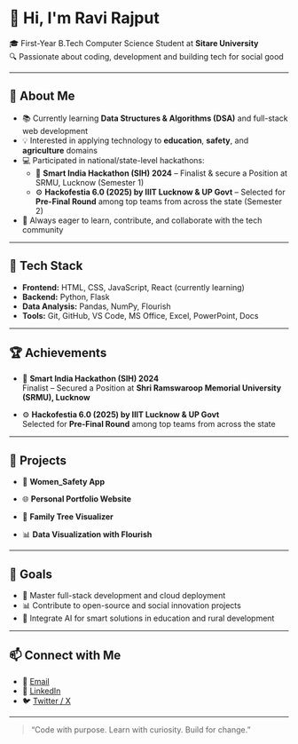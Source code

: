 # 👋 Hi, I'm Ravi Rajput

🎓 First-Year B.Tech Computer Science Student at **Sitare University**  
🔍 Passionate about coding, development and building tech for social good

---

## 🚀 About Me

- 📚 Currently learning **Data Structures & Algorithms (DSA)** and full-stack web development  
- 💡 Interested in applying technology to **education**, **safety**, and **agriculture** domains  
- 💻 Participated in national/state-level hackathons:
  - 🥉 **Smart India Hackathon (SIH) 2024** – Finalist & secure a Position at SRMU, Lucknow (Semester 1)
  - ⚙️ **Hackofestia 6.0 (2025) by IIIT Lucknow & UP Govt** – Selected for **Pre-Final Round** among top teams from across the state (Semester 2)
- 🌱 Always eager to learn, contribute, and collaborate with the tech community

---

## 🧰 Tech Stack

- **Frontend:** HTML, CSS, JavaScript, React (currently learning) 
- **Backend:** Python, Flask  
- **Data Analysis:** Pandas, NumPy, Flourish   
- **Tools:** Git, GitHub, VS Code, MS Office, Excel, PowerPoint, Docs
  
---

## 🏆 Achievements

- 🥉 **Smart India Hackathon (SIH) 2024**  
  Finalist – Secured a Position at **Shri Ramswaroop Memorial University (SRMU), Lucknow**

- ⚙️ **Hackofestia 6.0 (2025) by IIIT Lucknow & UP Govt**  
  Selected for **Pre-Final Round** among top teams from across the state

---

## 📂 Projects

- 🔐 **Women_Safety App**  
  
- 🌐 **Personal Portfolio Website**  

- 🧬 **Family Tree Visualizer**  
  
- 📊 **Data Visualization with Flourish**  
 
---

## 🎯 Goals

- 🔄 Master full-stack development and cloud deployment  
- 📊 Contribute to open-source and social innovation projects  
- 🤖 Integrate AI for smart solutions in education and rural development

---

## 📫 Connect with Me

- 📧 [Email](mailto:bittubanarajput123@gmail.com)    
- 🔗 [LinkedIn](https://www.linkedin.com/in/ravi-rajput-438780317/)  
- 🐦 [Twitter / X](https://x.com/RaviUmath)

---

> “Code with purpose. Learn with curiosity. Build for change.”
